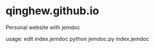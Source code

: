 # qinghew.github.io
Personal website with jemdoc

usage:
edit index.jemdoc
python jemdoc.py index.jemdoc